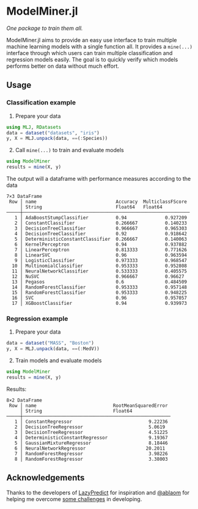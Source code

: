 # ModelMiner.jl 
_One package to train them all._

ModelMiner.jl aims to provide an easy use interface to train multiple machine learning
models with a single function all. It provides a `mine(...)` interface through
which users can train multiple classification and regression models easily. The goal
is to quickly verify which models performs better on data without much effort.


## Usage
### Classification example
1. Prepare your data
```julia
using MLJ, RDatasets
data = dataset("datasets", "iris")
y, X = MLJ.unpack(data, ==(:Species))
```
2. Call `mine(...)` to train and evaluate models
```julia
using ModelMiner
results = mine(X, y)
```
The output will a dataframe with performance measures according to the data
```
7×3 DataFrame
 Row │ name                             Accuracy  MulticlassFScore 
     │ String                           Float64   Float64          
─────┼─────────────────────────────────────────────────────────────
   1 │ AdaBoostStumpClassifier          0.94              0.927209
   2 │ ConstantClassifier               0.266667          0.140233
   3 │ DecisionTreeClassifier           0.966667          0.965303
   4 │ DecisionTreeClassifier           0.92              0.918642
   5 │ DeterministicConstantClassifier  0.266667          0.140063
   6 │ KernelPerceptron                 0.94              0.937882
   7 │ LinearPerceptron                 0.813333          0.771626
   8 │ LinearSVC                        0.96              0.963594
   9 │ LogisticClassifier               0.973333          0.968547
  10 │ MultinomialClassifier            0.953333          0.952808
  11 │ NeuralNetworkClassifier          0.533333          0.405575
  12 │ NuSVC                            0.966667          0.96627
  13 │ Pegasos                          0.6               0.484509
  14 │ RandomForestClassifier           0.953333          0.957148
  15 │ RandomForestClassifier           0.953333          0.948225
  16 │ SVC                              0.96              0.957057
  17 │ XGBoostClassifier                0.94              0.939973
```

### Regression example
1. Prepare your data
```julia
data = dataset("MASS", "Boston")
y, X = MLJ.unpack(data, ==(:MedV))
```
2. Train models and evaluate models
```julia
using ModelMiner
results = mine(X, y)
```

Results:
```
8×2 DataFrame
 Row │ name                            RootMeanSquaredError 
     │ String                          Float64              
─────┼──────────────────────────────────────────────────────
   1 │ ConstantRegressor                            9.22236
   2 │ DecisionTreeRegressor                        5.0619
   3 │ DecisionTreeRegressor                        4.51225
   4 │ DeterministicConstantRegressor               9.19367
   5 │ GaussianMixtureRegressor                     8.18446
   6 │ NeuralNetworkRegressor                      20.2011
   7 │ RandomForestRegressor                        3.98226
   8 │ RandomForestRegressor                        3.38003
```

## Acknowledgements
Thanks to the developers of [LazyPredict](https://github.com/shankarpandala/lazypredict)
for inspiration and [@ablaom](https://github.com/ablaom) for helping me overcome
[some challenges](https://discourse.julialang.org/t/using-load-from-mlj-inside-a-package/93413) in developing.